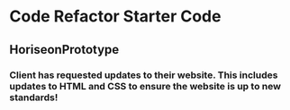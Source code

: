 
# Code Refactor Starter Code

## HoriseonPrototype

### Client has requested updates to their website. This includes updates to HTML and CSS to ensure the website is up to new standards!
